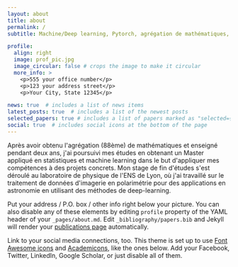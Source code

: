 ```yaml
---
layout: about
title: about
permalink: /
subtitle: Machine/Deep learning, Pytorch, agrégation de mathématiques, traitement du signal. 

profile:
  align: right
  image: prof_pic.jpg
  image_circular: false # crops the image to make it circular
  more_info: >
    <p>555 your office number</p>
    <p>123 your address street</p>
    <p>Your City, State 12345</p>

news: true  # includes a list of news items
latest_posts: true  # includes a list of the newest posts
selected_papers: true # includes a list of papers marked as "selected={true}"
social: true  # includes social icons at the bottom of the page
---
```


Après avoir obtenu l'agrégation (88ème) de mathématiques et enseigné pendant deux ans, j'ai poursuivi mes études en obtenant un Master appliqué en statistiques et machine learning dans le but d'appliquer mes compétences à des projets concrets. Mon stage de fin d'études s'est déroulé au laboratoire de physique de l'ENS de Lyon, où j'ai travaillé sur le traitement de données d'imagerie en polarimétrie pour des applications en astronomie en utilisant des méthodes de deep-learning.

Put your address / P.O. box / other info right below your picture. You can also disable any of these elements by editing `profile` property of the YAML header of your `_pages/about.md`. Edit `_bibliography/papers.bib` and Jekyll will render your [publications page](/al-folio/publications/) automatically.

Link to your social media connections, too. This theme is set up to use [Font Awesome icons](http://fortawesome.github.io/Font-Awesome/) and [Academicons](https://jpswalsh.github.io/academicons/), like the ones below. Add your Facebook, Twitter, LinkedIn, Google Scholar, or just disable all of them.